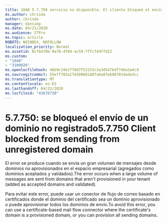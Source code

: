 ```yaml
---
title: 1048 5.7.750 servicio no disponible. El cliente bloqueó el envío de dominios no registrados
ms.author: chrisda
author: chrisda
manager: dansimp
ms.date: 04/21/2020
ms.audience: ITPro
ms.topic: article
ROBOTS: NOINDEX, NOFOLLOW
localization_priority: Normal
ms.assetid: 8cf6d70b-9a78-4f04-ac59-7ffcf44ffd22
ms.custom:
- "1048"
- "3100026"
ms.openlocfilehash: 48b9c2de27f8d7f52215c3a3d547bdf746a3a4cd
ms.sourcegitcommit: 55eff703a17e500681d8fa6a87eb067019ade3cc
ms.translationtype: MT
ms.contentlocale: es-ES
ms.lasthandoff: 04/22/2020
ms.locfileid: "43676730"
---
```

# <a name="57750-client-blocked-from-sending-from-unregistered-domain"></a><span data-ttu-id="d1cb7-103">5.7.750: se bloqueó el envío de un dominio no registrado</span><span class="sxs-lookup"><span data-stu-id="d1cb7-103">5.7.750 Client blocked from sending from unregistered domain</span></span>

<span data-ttu-id="d1cb7-104">El error se produce cuando se envía un gran volumen de mensajes desde dominios no aprovisionados en el espacio empresarial (agregados como dominios aceptados y validados).</span><span class="sxs-lookup"><span data-stu-id="d1cb7-104">The error occurs when a large volume of messages are sent from domains that aren't provisioned in your tenant (added as accepted domains and validated).</span></span>

<span data-ttu-id="d1cb7-105">Para evitar este error, puede usar un conector de flujo de correo basado en certificados donde el dominio del certificado sea un dominio aprovisionado o puede aprovisionar todos los dominios de envío.</span><span class="sxs-lookup"><span data-stu-id="d1cb7-105">To avoid this error, you can use a certificate-based mail flow connector where the certificate's domain is a provisioned domain, or you can provision all sending domains.</span></span>
